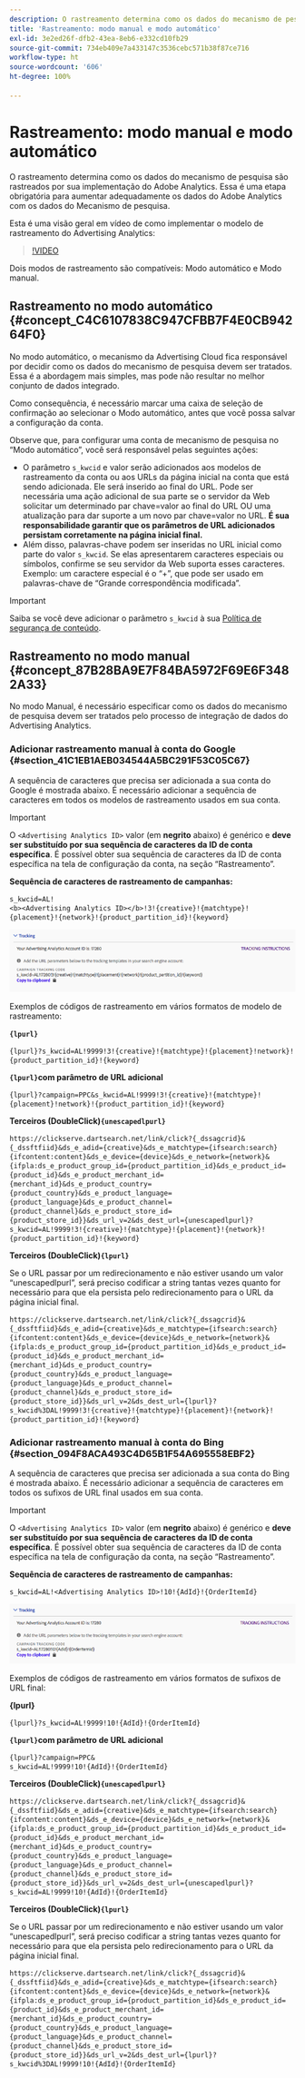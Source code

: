 ```yaml
---
description: O rastreamento determina como os dados do mecanismo de pesquisa são rastreados por sua implementação do Adobe Analytics. Essa é uma etapa obrigatória para aumentar adequadamente os dados do Adobe Analytics com os dados do Mecanismo de pesquisa.
title: 'Rastreamento: modo manual e modo automático'
exl-id: 3e2ed26f-dfb2-43ea-8eb6-e332cd10fb29
source-git-commit: 734eb409e7a433147c3536cebc571b38f87ce716
workflow-type: ht
source-wordcount: '606'
ht-degree: 100%

---
```


# Rastreamento: modo manual e modo automático

O rastreamento determina como os dados do mecanismo de pesquisa são rastreados por sua implementação do Adobe Analytics. Essa é uma etapa obrigatória para aumentar adequadamente os dados do Adobe Analytics com os dados do Mecanismo de pesquisa.

Esta é uma visão geral em vídeo de como implementar o modelo de rastreamento do Advertising Analytics:

>[!VIDEO](https://video.tv.adobe.com/v/23120/?quality=12)

Dois modos de rastreamento são compatíveis: Modo automático e Modo manual.

## Rastreamento no modo automático {#concept_C4C6107838C947CFBB7F4E0CB94264F0}

No modo automático, o mecanismo da Advertising Cloud fica responsável por decidir como os dados do mecanismo de pesquisa devem ser tratados. Essa é a abordagem mais simples, mas pode não resultar no melhor conjunto de dados integrado.

Como consequência, é necessário marcar uma caixa de seleção de confirmação ao selecionar o Modo automático, antes que você possa salvar a configuração da conta.

Observe que, para configurar uma conta de mecanismo de pesquisa no “Modo automático”, você será responsável pelas seguintes ações:

* O parâmetro `s_kwcid` e valor serão adicionados aos modelos de rastreamento da conta ou aos URLs da página inicial na conta que está sendo adicionada. Ele será inserido ao final do URL. Pode ser necessária uma ação adicional de sua parte se o servidor da Web solicitar um determinado par chave=valor ao final do URL OU uma atualização para dar suporte a um novo par chave=valor no URL. **É sua responsabilidade garantir que os parâmetros de URL adicionados persistam corretamente na página inicial final.**
* Além disso, palavras-chave podem ser inseridas no URL inicial como parte do valor `s_kwcid`. Se elas apresentarem caracteres especiais ou símbolos, confirme se seu servidor da Web suporta esses caracteres. Exemplo: um caractere especial é o “+”, que pode ser usado em palavras-chave de “Grande correspondência modificada”.

>[!IMPORTANT]
>
>Saiba se você deve adicionar o parâmetro `s_kwcid` à sua [Política de segurança de conteúdo](https://experienceleague.adobe.com/docs/id-service/using/reference/csp.html?lang=pt-BR).

## Rastreamento no modo manual {#concept_87B28BA9E7F84BA5972F69E6F3482A33}

No modo Manual, é necessário especificar como os dados do mecanismo de pesquisa devem ser tratados pelo processo de integração de dados do Advertising Analytics.

### Adicionar rastreamento manual à conta do Google {#section_41C1EB1AEB034544A5BC291F53C05C67}

A sequência de caracteres que precisa ser adicionada a sua conta do Google é mostrada abaixo. É necessário adicionar a sequência de caracteres em todos os modelos de rastreamento usados em sua conta.

>[!IMPORTANT]
>
>O `<Advertising Analytics ID>` valor (em **negrito** abaixo) é genérico e **deve ser substituído por sua sequência de caracteres da ID de conta específica**. É possível obter sua sequência de caracteres da ID de conta específica na tela de configuração da conta, na seção “Rastreamento”.

**Sequência de caracteres de rastreamento de campanhas:**

```
s_kwcid=AL! 
<b><Advertising Analytics ID></b>!3!{creative}!{matchtype}!{placement}!{network}!{product_partition_id}!{keyword}
```

![](assets/Google.png)

Exemplos de códigos de rastreamento em vários formatos de modelo de rastreamento:

**`{lpurl}`**

```
{lpurl}?s_kwcid=AL!9999!3!{creative}!{matchtype}!{placement}!network}!{product_partition_id}!{keyword}
```

**`{lpurl}`com parâmetro de URL adicional**

```
{lpurl}?campaign=PPC&s_kwcid=AL!9999!3!{creative}!{matchtype}!{placement}!network}!{product_partition_id}!{keyword}
```

**Terceiros (DoubleClick)`{unescapedlpurl}`**

```
https://clickserve.dartsearch.net/link/click?{_dssagcrid}&{_dssftfiid}&ds_e_adid={creative}&ds_e_matchtype={ifsearch:search}{ifcontent:content}&ds_e_device={device}&ds_e_network={network}&{ifpla:ds_e_product_group_id={product_partition_id}&ds_e_product_id={product_id}&ds_e_product_merchant_id={merchant_id}&ds_e_product_country={product_country}&ds_e_product_language={product_language}&ds_e_product_channel={product_channel}&ds_e_product_store_id={product_store_id}}&ds_url_v=2&ds_dest_url={unescapedlpurl}?s_kwcid=AL!9999!3!{creative}!{matchtype}!{placement}!{network}!{product_partition_id}!{keyword}
```

**Terceiros (DoubleClick)`{lpurl}`**

Se o URL passar por um redirecionamento e não estiver usando um valor “unescapedlpurl”, será preciso codificar a string tantas vezes quanto for necessário para que ela persista pelo redirecionamento para o URL da página inicial final.

```
https://clickserve.dartsearch.net/link/click?{_dssagcrid}&{_dssftfiid}&ds_e_adid={creative}&ds_e_matchtype={ifsearch:search}{ifcontent:content}&ds_e_device={device}&ds_e_network={network}&{ifpla:ds_e_product_group_id={product_partition_id}&ds_e_product_id={product_id}&ds_e_product_merchant_id={merchant_id}&ds_e_product_country={product_country}&ds_e_product_language={product_language}&ds_e_product_channel={product_channel}&ds_e_product_store_id={product_store_id}}&ds_url_v=2&ds_dest_url={lpurl}?s_kwcid%3DAL!9999!3!{creative}!{matchtype}!{placement}!{network}!{product_partition_id}!{keyword}
```

### Adicionar rastreamento manual à conta do Bing {#section_094F8ACA493C4D65B1F54A695558EBF2}

A sequência de caracteres que precisa ser adicionada a sua conta do Bing é mostrada abaixo. É necessário adicionar a sequência de caracteres em todos os sufixos de URL final usados em sua conta.

>[!IMPORTANT]
>
>O `<Advertising Analytics ID>` valor (em **negrito** abaixo) é genérico e **deve ser substituído por sua sequência de caracteres da ID de conta específica**. É possível obter sua sequência de caracteres da ID de conta específica na tela de configuração da conta, na seção “Rastreamento”.

**Sequência de caracteres de rastreamento de campanhas:**

```
s_kwcid=AL!<Advertising Analytics ID>!10!{AdId}!{OrderItemId} 
```

![](assets/Bing.png)

Exemplos de códigos de rastreamento em vários formatos de sufixos de URL final:

**{lpurl}**

```
{lpurl}?s_kwcid=AL!9999!10!{AdId}!{OrderItemId}
```

**`{lpurl}`com parâmetro de URL adicional**

```
{lpurl}?campaign=PPC&
s_kwcid=AL!9999!10!{AdId}!{OrderItemId}
```

**Terceiros (DoubleClick)`{unescapedlpurl}`**

```
https://clickserve.dartsearch.net/link/click?{_dssagcrid}&{_dssftfiid}&ds_e_adid={creative}&ds_e_matchtype={ifsearch:search}{ifcontent:content}&ds_e_device={device}&ds_e_network={network}&{ifpla:ds_e_product_group_id={product_partition_id}&ds_e_product_id={product_id}&ds_e_product_merchant_id={merchant_id}&ds_e_product_country={product_country}&ds_e_product_language={product_language}&ds_e_product_channel={product_channel}&ds_e_product_store_id={product_store_id}}&ds_url_v=2&ds_dest_url={unescapedlpurl}?s_kwcid=AL!9999!10!{AdId}!{OrderItemId}
```

**Terceiros (DoubleClick)`{lpurl}`**

Se o URL passar por um redirecionamento e não estiver usando um valor “unescapedlpurl”, será preciso codificar a string tantas vezes quanto for necessário para que ela persista pelo redirecionamento para o URL da página inicial final.

```
https://clickserve.dartsearch.net/link/click?{_dssagcrid}&{_dssftfiid}&ds_e_adid={creative}&ds_e_matchtype={ifsearch:search}{ifcontent:content}&ds_e_device={device}&ds_e_network={network}&{ifpla:ds_e_product_group_id={product_partition_id}&ds_e_product_id={product_id}&ds_e_product_merchant_id={merchant_id}&ds_e_product_country={product_country}&ds_e_product_language={product_language}&ds_e_product_channel={product_channel}&ds_e_product_store_id={product_store_id}}&ds_url_v=2&ds_dest_url={lpurl}?s_kwcid%3DAL!9999!10!{AdId}!{OrderItemId}
```
